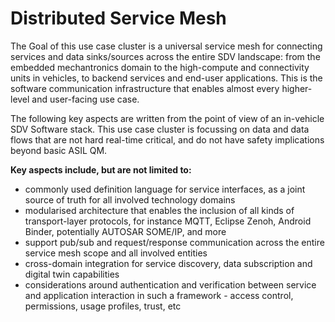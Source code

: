 # Distributed Service Mesh

The Goal of this use case cluster is a universal service mesh for connecting services and data sinks/sources across the entire SDV landscape: from the embedded mechantronics domain to the high-compute and connectivity units in vehicles, to backend services and end-user applications. This is the software communication infrastructure that enables almost every higher-level and user-facing use case.

The following key aspects are written from the point of view of an in-vehicle SDV Software stack. This use case cluster is focussing on data and data flows that are not hard real-time critical, and do not have safety implications beyond basic ASIL QM.

__Key aspects include, but are not limited to:__

- commonly used definition language for service interfaces, as a joint source of truth for all involved technology domains
- modularised architecture that enables the inclusion of all kinds of transport-layer protocols, for instance MQTT, Eclipse Zenoh, Android Binder, potentially AUTOSAR SOME/IP, and more
- support pub/sub and request/response communication across the entire service mesh scope and all involved entities
- cross-domain integration for service discovery, data subscription and digital twin capabilities
- considerations around authentication and verification between service and application interaction in such a framework - access control, permissions, usage profiles, trust, etc

